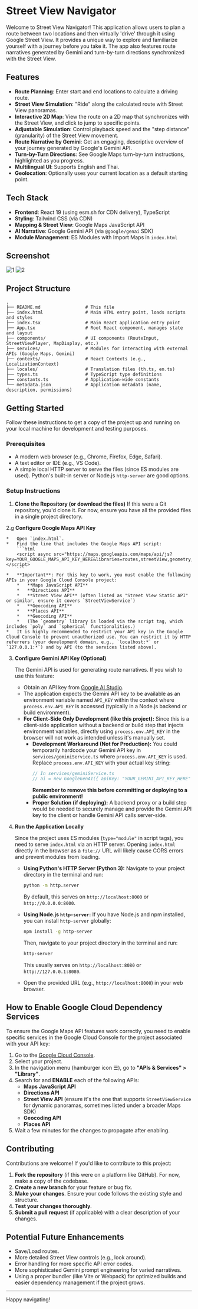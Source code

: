 
# Street View Navigator

Welcome to Street View Navigator! This application allows users to plan a route between two locations and then virtually 'drive' through it using Google Street View. It provides a unique way to explore and familiarize yourself with a journey before you take it. The app also features route narratives generated by Gemini and turn-by-turn directions synchronized with the Street View.

## Features

*   **Route Planning**: Enter start and end locations to calculate a driving route.
*   **Street View Simulation**: "Ride" along the calculated route with Street View panoramas.
*   **Interactive 2D Map**: View the route on a 2D map that synchronizes with the Street View, and click to jump to specific points.
*   **Adjustable Simulation**: Control playback speed and the "step distance" (granularity) of the Street View movement.
*   **Route Narrative by Gemini**: Get an engaging, descriptive overview of your journey generated by Google's Gemini API.
*   **Turn-by-Turn Directions**: See Google Maps turn-by-turn instructions, highlighted as you progress.
*   **Multilingual UI**: Supports English and Thai.
*   **Geolocation**: Optionally uses your current location as a default starting point.

## Tech Stack

*   **Frontend**: React 19 (using esm.sh for CDN delivery), TypeScript
*   **Styling**: Tailwind CSS (via CDN)
*   **Mapping & Street View**: Google Maps JavaScript API
*   **AI Narrative**: Google Gemini API (via `@google/genai` SDK)
*   **Module Management**: ES Modules with Import Maps in `index.html`

## Screenshot
![1](https://drive.usercontent.google.com/download?id=1lm6gGptIbPvupfpdQBDxWbpblQR3J42k)
![2](https://drive.usercontent.google.com/download?id=1VnbNkuf6OGOzQ0SaRzQkD94p1KbbZrIx)

## Project Structure

```
.
├── README.md                 # This file
├── index.html                # Main HTML entry point, loads scripts and styles
├── index.tsx                 # Main React application entry point
├── App.tsx                   # Root React component, manages state and layout
├── components/               # UI components (RouteInput, StreetViewPlayer, MapDisplay, etc.)
├── services/                 # Modules for interacting with external APIs (Google Maps, Gemini)
├── contexts/                 # React Contexts (e.g., LocalizationContext)
├── locales/                  # Translation files (th.ts, en.ts)
├── types.ts                  # TypeScript type definitions
├── constants.ts              # Application-wide constants
└── metadata.json             # Application metadata (name, description, permissions)
```

## Getting Started

Follow these instructions to get a copy of the project up and running on your local machine for development and testing purposes.

### Prerequisites

*   A modern web browser (e.g., Chrome, Firefox, Edge, Safari).
*   A text editor or IDE (e.g., VS Code).
*   A simple local HTTP server to serve the files (since ES modules are used). Python's built-in server or Node.js `http-server` are good options.

### Setup Instructions

1.  **Clone the Repository (or download the files)**
    If this were a Git repository, you'd clone it. For now, ensure you have all the provided files in a single project directory.

2.g  **Configure Google Maps API Key**

    *   Open `index.html`.
    *   Find the line that includes the Google Maps API script:
        ```html
        <script async src="https://maps.googleapis.com/maps/api/js?key=YOUR_GOOGLE_MAPS_API_KEY_HERE&libraries=routes,streetView,geometry,places"></script>
        ```
    *   **Important**: For this key to work, you must enable the following APIs in your Google Cloud Console project:
        *   **Maps JavaScript API**
        *   **Directions API**
        *   **Street View API** (often listed as "Street View Static API" or similar, ensure it covers `StreetViewService`)
        *   **Geocoding API**
        *   **Places API**
        *   **Geocoding API**
        *   (The `geometry` library is loaded via the script tag, which includes `poly` and `spherical` functionalities.)
    *   It is highly recommended to restrict your API key in the Google Cloud Console to prevent unauthorized use. You can restrict it by HTTP referrers (your development domain, e.g., `localhost:*` or `127.0.0.1:*`) and by API (to the services listed above).

3.  **Configure Gemini API Key (Optional)**

    The Gemini API is used for generating route narratives. If you wish to use this feature:
    *   Obtain an API key from [Google AI Studio](https://aistudio.google.com/app/apikey).
    *   The application expects the Gemini API key to be available as an environment variable named `API_KEY` within the context where `process.env.API_KEY` is accessed (typically in a Node.js backend or build environment).
    *   **For Client-Side Only Development (like this project):**
        Since this is a client-side application without a backend or build step that injects environment variables, directly using `process.env.API_KEY` in the browser will not work as intended unless it's manually set.
        *   **Development Workaround (Not for Production):** You could temporarily hardcode your Gemini API key in `services/geminiService.ts` where `process.env.API_KEY` is used. Replace `process.env.API_KEY` with your actual key string:
            ```typescript
            // In services/geminiService.ts
            // ai = new GoogleGenAI({ apiKey: "YOUR_GEMINI_API_KEY_HERE" });
            ```
            **Remember to remove this before committing or deploying to a public environment!**
        *   **Proper Solution (if deploying):** A backend proxy or a build step would be needed to securely manage and provide the Gemini API key to the client or handle Gemini API calls server-side.

4.  **Run the Application Locally**

    Since the project uses ES modules (`type="module"` in script tags), you need to serve `index.html` via an HTTP server. Opening `index.html` directly in the browser as a `file://` URL will likely cause CORS errors and prevent modules from loading.

    *   **Using Python's HTTP Server (Python 3):**
        Navigate to your project directory in the terminal and run:
        ```bash
        python -m http.server
        ```
        By default, this serves on `http://localhost:8000` or `http://0.0.0.0:8000`.

    *   **Using Node.js `http-server`:**
        If you have Node.js and npm installed, you can install `http-server` globally:
        ```bash
        npm install -g http-server
        ```
        Then, navigate to your project directory in the terminal and run:
        ```bash
        http-server
        ```
        This usually serves on `http://localhost:8080` or `http://127.0.0.1:8080`.

    *   Open the provided URL (e.g., `http://localhost:8000`) in your web browser.

## How to Enable Google Cloud Dependency Services

To ensure the Google Maps API features work correctly, you need to enable specific services in the Google Cloud Console for the project associated with your API key:

1.  Go to the [Google Cloud Console](https://console.cloud.google.com/).
2.  Select your project.
3.  In the navigation menu (hamburger icon ☰), go to **"APIs & Services" > "Library"**.
4.  Search for and **ENABLE** each of the following APIs:
    *   **Maps JavaScript API**
    *   **Directions API**
    *   **Street View API** (ensure it's the one that supports `StreetViewService` for dynamic panoramas, sometimes listed under a broader Maps SDK)
    *   **Geocoding API**
    *   **Places API**
5.  Wait a few minutes for the changes to propagate after enabling.

## Contributing

Contributions are welcome! If you'd like to contribute to this project:

1.  **Fork the repository** (if this were on a platform like GitHub). For now, make a copy of the codebase.
2.  **Create a new branch** for your feature or bug fix.
3.  **Make your changes**. Ensure your code follows the existing style and structure.
4.  **Test your changes thoroughly**.
5.  **Submit a pull request** (if applicable) with a clear description of your changes.

## Potential Future Enhancements

*   Save/Load routes.
*   More detailed Street View controls (e.g., look around).
*   Error handling for more specific API error codes.
*   More sophisticated Gemini prompt engineering for varied narratives.
*   Using a proper bundler (like Vite or Webpack) for optimized builds and easier dependency management if the project grows.

---

Happy navigating!
